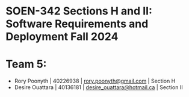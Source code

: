 # SOEN-342 Sections H and II: Software Requirements and Deployment Fall 2024
# Team 5:
  - Rory Poonyth | 40226938 | rory.poonyth@gmail.com | Section H
  - Desire Ouattara | 40136181 | desire_ouattara@hotmail.ca | Section II
